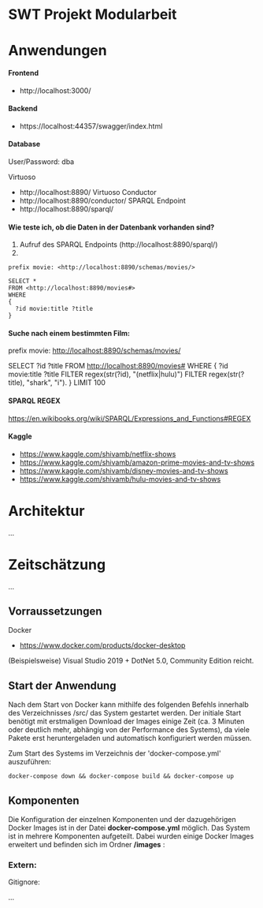 # SWT Projekt Modularbeit

# Anwendungen
#### Frontend
- http://localhost:3000/

#### Backend
- https://localhost:44357/swagger/index.html

#### Database
User/Password: dba

Virtuoso
- http://localhost:8890/
Virtuoso Conductor
- http://localhost:8890/conductor/
SPARQL Endpoint
- http://localhost:8890/sparql/

#### Wie teste ich, ob die Daten in der Datenbank vorhanden sind?
1. Aufruf des SPARQL Endpoints (http://localhost:8890/sparql/)
2.
```
prefix movie: <http://localhost:8890/schemas/movies/>

SELECT *
FROM <http://localhost:8890/movies#>
WHERE
{
  ?id movie:title ?title
}
```

#### Suche nach einem bestimmten Film:
prefix movie: <http://localhost:8890/schemas/movies/>

SELECT ?id ?title
FROM <http://localhost:8890/movies#>
WHERE
{
  ?id movie:title ?title
  FILTER regex(str(?id), "(netflix|hulu)")
  FILTER regex(str(?title), "shark", "i").
}
LIMIT 100

#### SPARQL REGEX
https://en.wikibooks.org/wiki/SPARQL/Expressions_and_Functions#REGEX

#### Kaggle
- https://www.kaggle.com/shivamb/netflix-shows
- https://www.kaggle.com/shivamb/amazon-prime-movies-and-tv-shows
- https://www.kaggle.com/shivamb/disney-movies-and-tv-shows
- https://www.kaggle.com/shivamb/hulu-movies-and-tv-shows

# Architektur
...

# Zeitschätzung
...

## Vorraussetzungen

Docker

- https://www.docker.com/products/docker-desktop

(Beispielsweise) Visual Studio 2019 + DotNet 5.0, Community Edition reicht.

## Start der Anwendung

Nach dem Start von Docker kann mithilfe des folgenden Befehls innerhalb des Verzeichnisses /src/ das System gestartet werden. Der initiale Start benötigt mit erstmaligen Download der Images einige Zeit (ca. 3 Minuten oder deutlich mehr, abhängig von der Performance des Systems), da viele Pakete erst heruntergeladen und automatisch konfiguriert werden müssen.

Zum Start des Systems im Verzeichnis der 'docker-compose.yml' auszuführen:

```
docker-compose down && docker-compose build && docker-compose up
```

## Komponenten

Die Konfiguration der einzelnen Komponenten und der dazugehörigen Docker Images ist in der Datei **docker-compose.yml** möglich.
Das System ist in mehrere Komponenten aufgeteilt. Dabei wurden einige Docker Images erweitert und befinden sich im Ordner **/images** :

### Extern:

Gitignore:

...